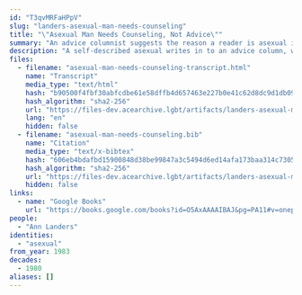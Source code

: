 ```yaml
---
id: "T3qvMRFaHPpV"
slug: "landers-asexual-man-needs-counseling"
title: "\"Asexual Man Needs Counseling, Not Advice\""
summary: "An advice columnist suggests the reason a reader is asexual is his \"fear of close relationships\""
description: "A self-described asexual writes in to an advice column, where he is told he needs counseling for his \"fear of close relationships\" (CW: amatonormativity, pathologizing asexual people)"
files:
  - filename: "asexual-man-needs-counseling-transcript.html"
    name: "Transcript"
    media_type: "text/html"
    hash: "b90500f4fbf30abfcdbe61e58dffb4d657463e227b0e41c62d8dc9d1db09c838"
    hash_algorithm: "sha2-256"
    url: "https://files-dev.acearchive.lgbt/artifacts/landers-asexual-man-needs-counseling/asexual-man-needs-counseling-transcript.html"
    lang: "en"
    hidden: false
  - filename: "asexual-man-needs-counseling.bib"
    name: "Citation"
    media_type: "text/x-bibtex"
    hash: "606eb4bdafbd15900848d38be99847a3c5494d6ed14afa173baa314c7305141b"
    hash_algorithm: "sha2-256"
    url: "https://files-dev.acearchive.lgbt/artifacts/landers-asexual-man-needs-counseling/asexual-man-needs-counseling.bib"
    hidden: false
links:
  - name: "Google Books"
    url: "https://books.google.com/books?id=O5AxAAAAIBAJ&pg=PA11#v=onepage&q&f=false"
people:
  - "Ann Landers"
identities:
  - "asexual"
from_year: 1983
decades:
  - 1980
aliases: []
---
```

